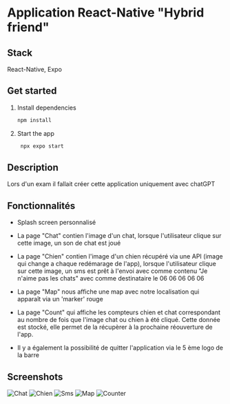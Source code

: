 # Application React-Native "Hybrid friend"

## Stack
React-Native, Expo

## Get started

1. Install dependencies

   ```bash
   npm install
   ```

2. Start the app

   ```bash
    npx expo start
   ```

## Description

Lors d'un exam il fallait créer cette application uniquement avec chatGPT 


## Fonctionnalités 

- Splash screen personnalisé 

- La page "Chat" contien l'image d'un chat, lorsque l'utilisateur clique sur cette image, un son de chat est joué
- La page "Chien" contien l'image d'un chien récupéré via une API (image qui change a chaque redémarage de l'app), lorsque l'utilisateur clique sur cette image, un sms est prêt à l'envoi avec comme contenu "Je n'aime pas les chats" avec comme destinataire le 06 06 06 06 06
- La page "Map" nous affiche une map avec notre localisation qui apparaît via un 'marker' rouge
- La page "Count" qui affiche les compteurs chien et chat correspondant au nombre de fois que l'image chat ou chien à été cliqué. Cette donnée est stocké, elle permet de la récupèrer à la prochaine réouverture de l'app.
- Il y a également la possibilité de quitter l'application via le 5 ème logo  de la barre

## Screenshots

![Chat](./images_readme/chat.jpg)
![Chien](./images_readme/chien.jpg)
![Sms](./images_readme/sms.jpg)
![Map](./images_readme/map.jpg)
![Counter](./images_readme/counter.jpg)
